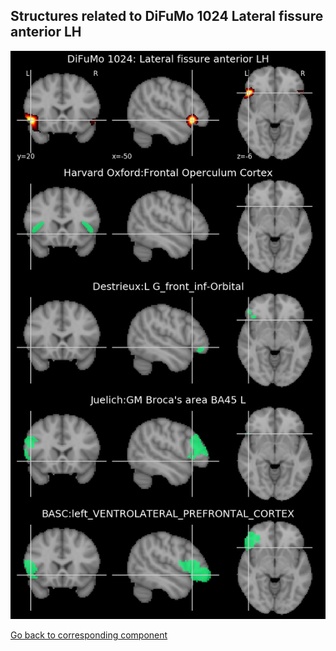 


## Structures related to DiFuMo 1024 Lateral fissure anterior LH

![494](494.jpg "Structures related to DiFuMo 1024 Lateral fissure anterior LH")

[Go back to corresponding component](https://parietal-inria.github.io/DiFuMo/1024/html/494.html)